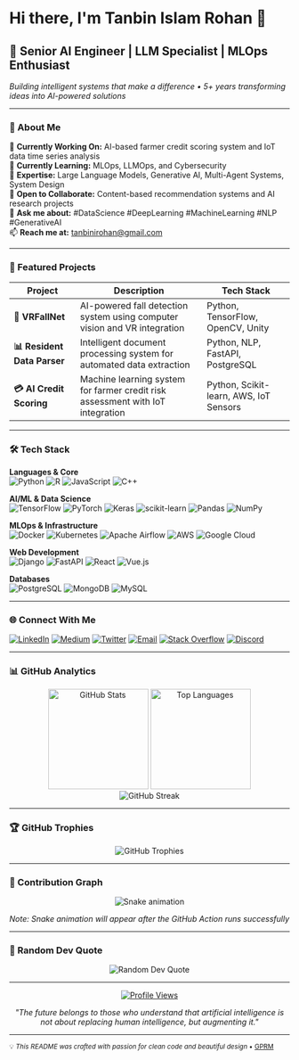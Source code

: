 # Hi there, I'm Tanbin Islam Rohan 👋

## 🚀 Senior AI Engineer | LLM Specialist | MLOps Enthusiast

*Building intelligent systems that make a difference • 5+ years transforming ideas into AI-powered solutions*

---

### 💫 About Me

🔭 **Currently Working On:** AI-based farmer credit scoring system and IoT data time series analysis  
🌱 **Currently Learning:** MLOps, LLMOps, and Cybersecurity  
🤖 **Expertise:** Large Language Models, Generative AI, Multi-Agent Systems, System Design  
👯 **Open to Collaborate:** Content-based recommendation systems and AI research projects  
💬 **Ask me about:** #DataScience #DeepLearning #MachineLearning #NLP #GenerativeAI  
📫 **Reach me at:** [tanbinirohan@gmail.com](mailto:tanbinirohan@gmail.com)

---

### 🎯 Featured Projects

| Project | Description | Tech Stack |
|---------|-------------|------------|
| **🏥 VRFallNet** | AI-powered fall detection system using computer vision and VR integration | Python, TensorFlow, OpenCV, Unity |
| **📊 Resident Data Parser** | Intelligent document processing system for automated data extraction | Python, NLP, FastAPI, PostgreSQL |
| **💳 AI Credit Scoring** | Machine learning system for farmer credit risk assessment with IoT integration | Python, Scikit-learn, AWS, IoT Sensors |

---

### 🛠️ Tech Stack

**Languages & Core**  
![Python](https://img.shields.io/badge/Python-3670A0?style=flat&logo=python&logoColor=ffdd54)
![R](https://img.shields.io/badge/R-%23276DC3.svg?style=flat&logo=r&logoColor=white)
![JavaScript](https://img.shields.io/badge/JavaScript-%23323330.svg?style=flat&logo=javascript&logoColor=%23F7DF1E)
![C++](https://img.shields.io/badge/C++-%2300599C.svg?style=flat&logo=c%2B%2B&logoColor=white)

**AI/ML & Data Science**  
![TensorFlow](https://img.shields.io/badge/TensorFlow-%23FF6F00.svg?style=flat&logo=TensorFlow&logoColor=white)
![PyTorch](https://img.shields.io/badge/PyTorch-%23EE4C2C.svg?style=flat&logo=PyTorch&logoColor=white)
![Keras](https://img.shields.io/badge/Keras-%23D00000.svg?style=flat&logo=Keras&logoColor=white)
![scikit-learn](https://img.shields.io/badge/Scikit--learn-%23F7931E.svg?style=flat&logo=scikit-learn&logoColor=white)
![Pandas](https://img.shields.io/badge/Pandas-%23150458.svg?style=flat&logo=pandas&logoColor=white)
![NumPy](https://img.shields.io/badge/NumPy-%23013243.svg?style=flat&logo=numpy&logoColor=white)

**MLOps & Infrastructure**  
![Docker](https://img.shields.io/badge/Docker-%230db7ed.svg?style=flat&logo=docker&logoColor=white)
![Kubernetes](https://img.shields.io/badge/Kubernetes-%23326ce5.svg?style=flat&logo=kubernetes&logoColor=white)
![Apache Airflow](https://img.shields.io/badge/Apache%20Airflow-017CEE?style=flat&logo=Apache%20Airflow&logoColor=white)
![AWS](https://img.shields.io/badge/AWS-%23FF9900.svg?style=flat&logo=amazon-aws&logoColor=white)
![Google Cloud](https://img.shields.io/badge/Google%20Cloud-%234285F4.svg?style=flat&logo=google-cloud&logoColor=white)

**Web Development**  
![Django](https://img.shields.io/badge/Django-%23092E20.svg?style=flat&logo=django&logoColor=white)
![FastAPI](https://img.shields.io/badge/FastAPI-005571?style=flat&logo=fastapi)
![React](https://img.shields.io/badge/React-%2320232a.svg?style=flat&logo=react&logoColor=%2361DAFB)
![Vue.js](https://img.shields.io/badge/Vue.js-%2335495e.svg?style=flat&logo=vuedotjs&logoColor=%234FC08D)

**Databases**  
![PostgreSQL](https://img.shields.io/badge/PostgreSQL-%23316192.svg?style=flat&logo=postgresql&logoColor=white)
![MongoDB](https://img.shields.io/badge/MongoDB-%234ea94b.svg?style=flat&logo=mongodb&logoColor=white)
![MySQL](https://img.shields.io/badge/MySQL-%2300f.svg?style=flat&logo=mysql&logoColor=white)

---

### 🌐 Connect With Me

[![LinkedIn](https://img.shields.io/badge/LinkedIn-%230077B5.svg?style=flat&logo=linkedin&logoColor=white)](https://linkedin.com/in/tanbinislamrohan)
[![Medium](https://img.shields.io/badge/Medium-12100E?style=flat&logo=medium&logoColor=white)](https://medium.com/@tanbinirohan)
[![Twitter](https://img.shields.io/badge/Twitter-%231DA1F2.svg?style=flat&logo=Twitter&logoColor=white)](https://twitter.com/TanbinRohan)
[![Email](https://img.shields.io/badge/Email-D14836?style=flat&logo=gmail&logoColor=white)](mailto:tanbinirohan@gmail.com)
[![Stack Overflow](https://img.shields.io/badge/Stack%20Overflow-FE7A16?style=flat&logo=stack-overflow&logoColor=white)](https://stackoverflow.com/users/tanbin-islam-rohan)
[![Discord](https://img.shields.io/badge/Discord-%237289DA.svg?style=flat&logo=discord&logoColor=white)](https://discord.gg/tir#3781)

---

### 📊 GitHub Analytics

<div align="center">
  <img height="180em" src="https://github-readme-stats.vercel.app/api?username=tirohan&show_icons=true&theme=tokyonight&hide_border=true&count_private=true" alt="GitHub Stats"/>
  <img height="180em" src="https://github-readme-stats.vercel.app/api/top-langs/?username=tirohan&layout=compact&theme=tokyonight&hide_border=true" alt="Top Languages"/>
</div>

<div align="center">
  <img src="https://github-readme-streak-stats.herokuapp.com/?user=tirohan&theme=tokyonight&hide_border=true" alt="GitHub Streak"/>
</div>

---

### 🏆 GitHub Trophies

<div align="center">
  <img src="https://github-profile-trophy.vercel.app/?username=tirohan&theme=onedark&no-frame=true&no-bg=false&margin-w=4&column=7" alt="GitHub Trophies"/>
</div>

---

### 🐍 Contribution Graph

<div align="center">
  <img src="https://raw.githubusercontent.com/tirohan/tirohan/output/github-contribution-grid-snake.svg" alt="Snake animation" />
</div>

*Note: Snake animation will appear after the GitHub Action runs successfully*

---

### 💭 Random Dev Quote

<div align="center">
  <img src="https://quotes-github-readme.vercel.app/api?type=horizontal&theme=tokyonight" alt="Random Dev Quote"/>
</div>

---

<div align="center">
  
  [![Profile Views](https://komarev.com/ghpvc/?username=tirohan&color=blueviolet&style=flat)](https://github.com/tirohan)
  
  *"The future belongs to those who understand that artificial intelligence is not about replacing human intelligence, but augmenting it."*
  
</div>

---

<sub>💡 *This README was crafted with passion for clean code and beautiful design* • [GPRM](https://gprm.itsvg.in)</sub>
